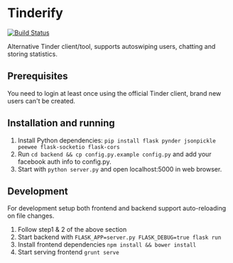 # Tinderify

[![Build Status](https://travis-ci.org/taseppa/tinderify.svg?branch=master)](https://travis-ci.org/taseppa/tinderify)

Alternative Tinder client/tool, supports autoswiping users, chatting and storing statistics.

## Prerequisites

You need to login at least once using the official Tinder client, brand new users can't be created.

## Installation and running
1. Install Python dependencies: `pip install flask pynder jsonpickle peewee flask-socketio flask-cors`
2. Run `cd backend && cp config.py.example config.py` and add your facebook auth info to config.py. 
3. Start with `python server.py` and open localhost:5000 in web browser.

## Development

For development setup both frontend and backend support auto-reloading on file changes. 

1. Follow step1 & 2 of the above section
2. Start backend with `FLASK_APP=server.py FLASK_DEBUG=true flask run`
3. Install frontend dependencies `npm install && bower install`
4. Start serving frontend `grunt serve`


